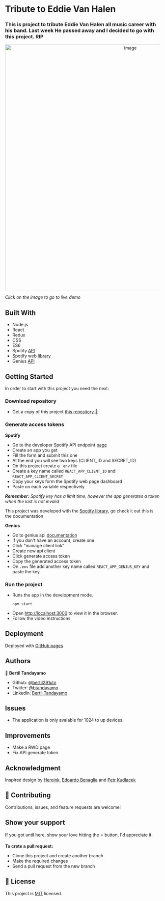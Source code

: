 # Tribute to Eddie Van Halen

### This is project to tribute Eddie Van Halen all music career with his band. Last week He passed away and I decided to go with this project. RIP

[<div align="center"><img src="https://user-images.githubusercontent.com/24902525/95813875-7cbd8400-0cde-11eb-9c08-19542eb66ad4.png" alt="image" width="800" /></div>](https://bookstore-apk.herokuapp.com/)

*Click on the image to go to live demo*

## Built With 

- Node.js
- React
- Redux
- CSS
- ES6
- Spotify [API](https://developer.spotify.com/console/)
- Spotify web [library](https://www.npmjs.com/package/spotify-web-api-js)
- Genius [API](https://docs.genius.com/#/) 

## Getting Started

In order to start with this project you need the next:
### Download repository
- Get a copy of this project [this repository :blue_book:](https://github.com/bertil291utn/oda-eddie-van-halen.git)
### Generate access tokens

**Spotify**

- Go to the developer Spotify API endpoint [page](https://developer.spotify.com/console/)
- Create an app you get
- Fill the form and submit this one
- At the end you will see two keys (CLIENT_ID and SECRET_ID)
- On this project create a `.env` file 
- Create a key name called `REACT_APP_CLIENT_ID` and `REACT_APP_CLIENT_SECRET`
- Copy your keys form the Spotify web page dashboard
- Paste on each variable respectively 

***Remember:** Spotify key has a limit time, however the app generates a token when the last is not invalid*

This project was developed with the [Spotify library](https://www.npmjs.com/package/spotify-web-api-js), go check it out this is the documentation 

**Genius**
- Go to genius api [documentation](https://docs.genius.com/#/search-h2)
- If you don't have an account, create one
- Click "manage client link"
- Create new api client
- Click generate access token 
- Copy the generated access token 
- On `.env` file add another key name called `REACT_APP_GENIUS_KEY` and paste the key

### Run the project 

- Runs the app in the development mode.<br />
  ```
  npm start
  ```
- Open [http://localhost:3000](http://localhost:3000) to view it in the browser.
- Follow the video instructions 


## Deployment

Deployed with [GitHub pages](https://pages.github.com/)  


## Authors

👤 **Bertil Tandayamo**

- Github: [@bertil291utn](https://github.com/bertil291utn)
- Twitter: [@btandayamo](https://twitter.com/batandayamo)
- LinkedIn: [Bertil Tandayamo](http://bit.ly/bertil_linkedin)

## Issues
- The application is only avalable for 1024 to up devices.

## Improvements
- Make a RWD page
- Fix API generate token 


## Acknowledgment

Inspired design by [Heroink](https://www.behance.net/heroink), [Edoardo Benaglia](https://www.behance.net/gallery/75928301/Album-packaging-Lost-Breed?tracking_source=search_projects_recommended%7Ccd%20album%20packaging) and
[Petr Kudlacek](https://www.behance.net/gallery/47526119/Nasilnik-EP-cover?tracking_source=search_projects_recommended%7Ccd%20cover)  

## 🤝 Contributing

Contributions, issues, and feature requests are welcome!

## Show your support

If you got until here, show your love hitting the ⭐️ button, I'd appreciate it.

**To crete a pull request:**
- Clone this project and create another branch
- Make the required changes 
- Send a pull request from the new branch  

## 📝 License

This project is [MIT](LICENSE) licensed.



